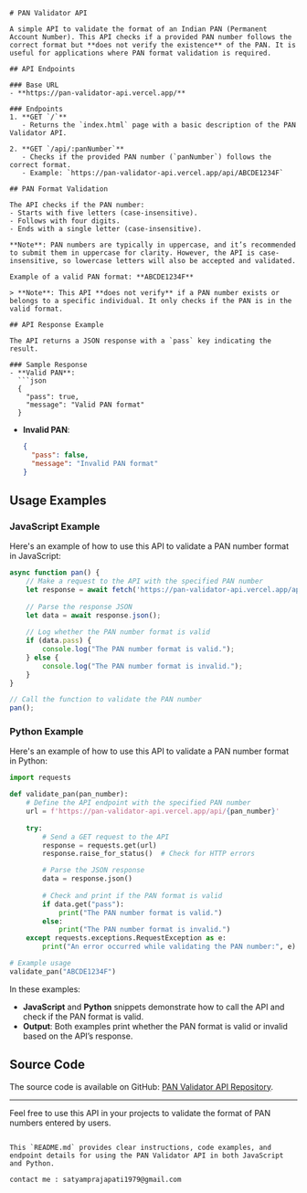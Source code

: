 
```
# PAN Validator API

A simple API to validate the format of an Indian PAN (Permanent Account Number). This API checks if a provided PAN number follows the correct format but **does not verify the existence** of the PAN. It is useful for applications where PAN format validation is required.

## API Endpoints

### Base URL
- **https://pan-validator-api.vercel.app/**

### Endpoints
1. **GET `/`**  
   - Returns the `index.html` page with a basic description of the PAN Validator API.

2. **GET `/api/:panNumber`**  
   - Checks if the provided PAN number (`panNumber`) follows the correct format.
   - Example: `https://pan-validator-api.vercel.app/api/ABCDE1234F`

## PAN Format Validation

The API checks if the PAN number:
- Starts with five letters (case-insensitive).
- Follows with four digits.
- Ends with a single letter (case-insensitive).

**Note**: PAN numbers are typically in uppercase, and it’s recommended to submit them in uppercase for clarity. However, the API is case-insensitive, so lowercase letters will also be accepted and validated.

Example of a valid PAN format: **ABCDE1234F**

> **Note**: This API **does not verify** if a PAN number exists or belongs to a specific individual. It only checks if the PAN is in the valid format.

## API Response Example

The API returns a JSON response with a `pass` key indicating the result.

### Sample Response
- **Valid PAN**:
  ```json
  {
    "pass": true,
    "message": "Valid PAN format"
  }
  ```
- **Invalid PAN**:
  ```json
  {
    "pass": false,
    "message": "Invalid PAN format"
  }
  ```

## Usage Examples

### JavaScript Example

Here's an example of how to use this API to validate a PAN number format in JavaScript:

```javascript
async function pan() {
    // Make a request to the API with the specified PAN number
    let response = await fetch('https://pan-validator-api.vercel.app/api/ABCDE1234F');
    
    // Parse the response JSON
    let data = await response.json();
    
    // Log whether the PAN number format is valid
    if (data.pass) {
        console.log("The PAN number format is valid.");
    } else {
        console.log("The PAN number format is invalid.");
    }
}

// Call the function to validate the PAN number
pan();
```

### Python Example

Here's an example of how to use this API to validate a PAN number format in Python:

```python
import requests

def validate_pan(pan_number):
    # Define the API endpoint with the specified PAN number
    url = f'https://pan-validator-api.vercel.app/api/{pan_number}'
    
    try:
        # Send a GET request to the API
        response = requests.get(url)
        response.raise_for_status()  # Check for HTTP errors

        # Parse the JSON response
        data = response.json()
        
        # Check and print if the PAN format is valid
        if data.get("pass"):
            print("The PAN number format is valid.")
        else:
            print("The PAN number format is invalid.")
    except requests.exceptions.RequestException as e:
        print("An error occurred while validating the PAN number:", e)

# Example usage
validate_pan("ABCDE1234F")
```

In these examples:
- **JavaScript** and **Python** snippets demonstrate how to call the API and check if the PAN format is valid.
- **Output**: Both examples print whether the PAN format is valid or invalid based on the API’s response.

## Source Code

The source code is available on GitHub: [PAN Validator API Repository](https://github.com/prajapati-satyam/pan-validator-api).

---

Feel free to use this API in your projects to validate the format of PAN numbers entered by users.
```

This `README.md` provides clear instructions, code examples, and endpoint details for using the PAN Validator API in both JavaScript and Python.

contact me : satyamprajapati1979@gmail.com
